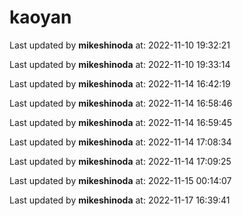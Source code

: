 # kaoyan
Last updated by **mikeshinoda** at: 2022-11-10 19:32:21

Last updated by **mikeshinoda** at: 2022-11-10 19:33:14

Last updated by **mikeshinoda** at: 2022-11-14 16:42:19

Last updated by **mikeshinoda** at: 2022-11-14 16:58:46

Last updated by **mikeshinoda** at: 2022-11-14 16:59:45

Last updated by **mikeshinoda** at: 2022-11-14 17:08:34

Last updated by **mikeshinoda** at: 2022-11-14 17:09:25

Last updated by **mikeshinoda** at: 2022-11-15 00:14:07

Last updated by **mikeshinoda** at: 2022-11-17 16:39:41
